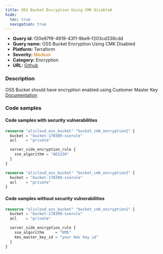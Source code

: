 ```yaml
---
title: OSS Bucket Encryption Using CMK Disabled
hide:
  toc: true
  navigation: true
---
```


<style>
  .highlight .hll {
    background-color: #ff171742;
  }
  .md-content {
    max-width: 1100px;
    margin: 0 auto;
  }
</style>

-   **Query id:** f20e97f9-4919-43f1-9be9-f203cd339cdd
-   **Query name:** OSS Bucket Encryption Using CMK Disabled
-   **Platform:** Terraform
-   **Severity:** <span style="color:#C60">Medium</span>
-   **Category:** Encryption
-   **URL:** [Github](https://github.com/Checkmarx/kics/tree/master/assets/queries/terraform/alicloud/oss_bucket_cmk_encryption_disabled)

### Description
OSS Bucket should have encryption enabled using Customer Master Key<br>
[Documentation](https://registry.terraform.io/providers/aliyun/alicloud/latest/docs/resources/oss_bucket#server_side_encryption_rule)

### Code samples
#### Code samples with security vulnerabilities
```tf title="Positive test num. 1 - tf file" hl_lines="5"
resource "alicloud_oss_bucket" "bucket_cmk_encryption2" {
  bucket = "bucket-170309-sserule"
  acl    = "private"

  server_side_encryption_rule {
    sse_algorithm = "AES256"
  }
}

```
```tf title="Positive test num. 2 - tf file" hl_lines="1"
resource "alicloud_oss_bucket" "bucket_cmk_encryption3" {
  bucket = "bucket-170309-sserule"
  acl    = "private"
}

```


#### Code samples without security vulnerabilities
```tf title="Negative test num. 1 - tf file"
resource "alicloud_oss_bucket" "bucket_cmk_encryption1" {
  bucket = "bucket-170309-sserule"
  acl    = "private"

  server_side_encryption_rule {
    sse_algorithm     = "KMS"
    kms_master_key_id = "your kms key id"
  }
}

```

